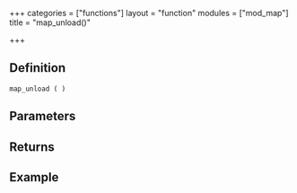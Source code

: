 +++
categories = ["functions"]
layout = "function"
modules = ["mod_map"]
title = "map_unload()"

+++

## Definition

    map_unload ( )

## Parameters

## Returns

## Example
